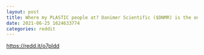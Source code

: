 ```yaml
--- 
layout: post 
title: Where my PLASTIC people at? Danimer Scientific ($DNMR) is the only company making biodegradable plastics right now! DD 
date: 2021-06-25 1624633774 
categories: reddit 
--- 
```

https://redd.it/o7pldd